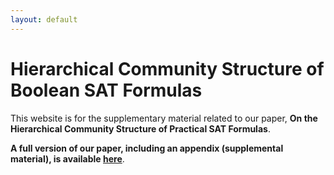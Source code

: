 ```yaml
---
layout: default
---
```


# Hierarchical Community Structure of Boolean SAT Formulas
This website is for the supplementary material related to our paper, **On the Hierarchical Community Structure of Practical SAT Formulas**.

**A full version of our paper, including an appendix (supplemental material), is available [here](assets/On_the_HCS_of_Practical_SAT_Formulas.pdf)**.
